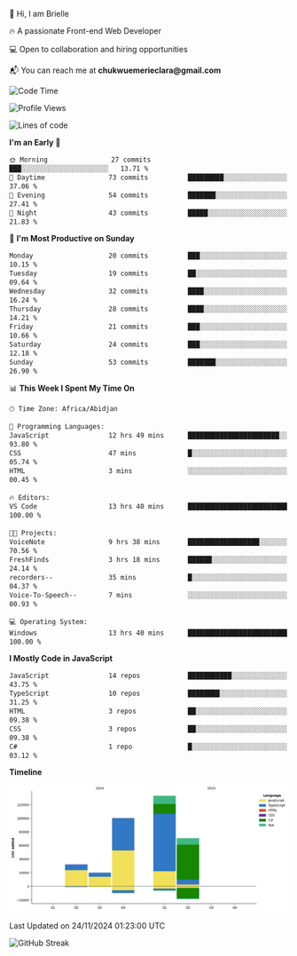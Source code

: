 <div align="left">
  <p>👋 Hi, I am Brielle</p>
  <p>🔥 A passionate Front-end Web Developer</p>
  <p>💻 Open to collaboration and hiring opportunities</p>
  <p>📬 You can reach me at <strong>chukwuemerieclara@gmail.com</strong></p>
</div>


 
 <!--START_SECTION:waka-->
![Code Time](http://img.shields.io/badge/Code%20Time-337%20hrs%208%20mins-blue)

![Profile Views](http://img.shields.io/badge/Profile%20Views-1-blue)

![Lines of code](https://img.shields.io/badge/From%20Hello%20World%20I%27ve%20Written-126.7%20thousand%20lines%20of%20code-blue)

**I'm an Early 🐤** 

```text
🌞 Morning                27 commits          ███░░░░░░░░░░░░░░░░░░░░░░   13.71 % 
🌆 Daytime                73 commits          █████████░░░░░░░░░░░░░░░░   37.06 % 
🌃 Evening                54 commits          ███████░░░░░░░░░░░░░░░░░░   27.41 % 
🌙 Night                  43 commits          █████░░░░░░░░░░░░░░░░░░░░   21.83 % 
```
📅 **I'm Most Productive on Sunday** 

```text
Monday                   20 commits          ███░░░░░░░░░░░░░░░░░░░░░░   10.15 % 
Tuesday                  19 commits          ██░░░░░░░░░░░░░░░░░░░░░░░   09.64 % 
Wednesday                32 commits          ████░░░░░░░░░░░░░░░░░░░░░   16.24 % 
Thursday                 28 commits          ████░░░░░░░░░░░░░░░░░░░░░   14.21 % 
Friday                   21 commits          ███░░░░░░░░░░░░░░░░░░░░░░   10.66 % 
Saturday                 24 commits          ███░░░░░░░░░░░░░░░░░░░░░░   12.18 % 
Sunday                   53 commits          ███████░░░░░░░░░░░░░░░░░░   26.90 % 
```


📊 **This Week I Spent My Time On** 

```text
🕑︎ Time Zone: Africa/Abidjan

💬 Programming Languages: 
JavaScript               12 hrs 49 mins      ███████████████████████░░   93.80 % 
CSS                      47 mins             █░░░░░░░░░░░░░░░░░░░░░░░░   05.74 % 
HTML                     3 mins              ░░░░░░░░░░░░░░░░░░░░░░░░░   00.45 % 

🔥 Editors: 
VS Code                  13 hrs 40 mins      █████████████████████████   100.00 % 

🐱‍💻 Projects: 
VoiceNote                9 hrs 38 mins       ██████████████████░░░░░░░   70.56 % 
FreshFinds               3 hrs 18 mins       ██████░░░░░░░░░░░░░░░░░░░   24.14 % 
recorders--              35 mins             █░░░░░░░░░░░░░░░░░░░░░░░░   04.37 % 
Voice-To-Speech--        7 mins              ░░░░░░░░░░░░░░░░░░░░░░░░░   00.93 % 

💻 Operating System: 
Windows                  13 hrs 40 mins      █████████████████████████   100.00 % 
```

**I Mostly Code in JavaScript** 

```text
JavaScript               14 repos            ███████████░░░░░░░░░░░░░░   43.75 % 
TypeScript               10 repos            ████████░░░░░░░░░░░░░░░░░   31.25 % 
HTML                     3 repos             ██░░░░░░░░░░░░░░░░░░░░░░░   09.38 % 
CSS                      3 repos             ██░░░░░░░░░░░░░░░░░░░░░░░   09.38 % 
C#                       1 repo              █░░░░░░░░░░░░░░░░░░░░░░░░   03.12 % 
```



**Timeline**

![Lines of Code chart](https://raw.githubusercontent.com/Brielle28/Brielle28/main/assets/bar_graph.png)


 Last Updated on 24/11/2024 01:23:00 UTC
<!--END_SECTION:waka-->

![GitHub Streak](https://github-readme-streak-stats.herokuapp.com/?user=Brielle28)



